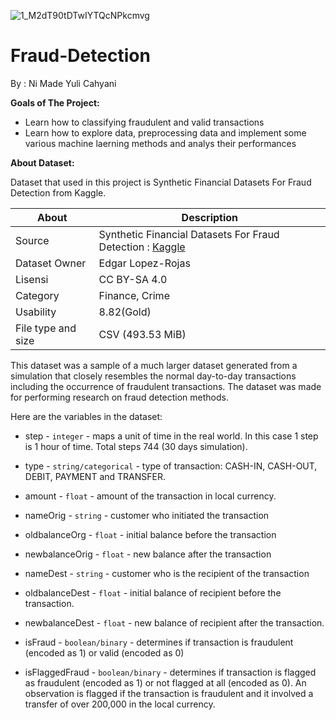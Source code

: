 ![1_M2dT90tDTwIYTQcNPkcmvg](https://user-images.githubusercontent.com/71582007/175908575-3d9b8dcb-2c62-4b4e-a2e2-ae3fca2d5426.jpeg)
# Fraud-Detection
By : Ni Made Yuli Cahyani

**Goals of The Project:**
*   Learn how to classifying fraudulent and valid transactions
*   Learn how to explore data, preprocessing data and implement some various machine laerning methods and analys their performances

**About Dataset:**

Dataset that used in this project is Synthetic Financial Datasets For Fraud Detection from Kaggle.

 | About                   | Description                                                                              |
  | ----------------------- | --------------------------------------------------------------------------------------- |
  | Source                  | Synthetic Financial Datasets For Fraud Detection : [Kaggle](https://www.kaggle.com/datasets/ealaxi/paysim1) |
  | Dataset Owner           | Edgar Lopez-Rojas                                                                           |
  | Lisensi                 | CC BY-SA 4.0                                                                |
  | Category                | Finance, Crime           |
  | Usability       | 8.82(Gold)                                                                            |
  | File type and size | CSV (493.53 MiB)   

This dataset was a sample of a much larger dataset generated from a simulation that closely resembles the normal day-to-day transactions including the occurrence of fraudulent transactions. The dataset was made for performing research on fraud detection methods.

Here are the variables in the dataset:
* step - `integer` - maps a unit of time in the real 
world. In this case 1 step is 1 hour of time. Total steps 744 (30 days simulation).

* type - `string/categorical` - type of transaction: CASH-IN, CASH-OUT, DEBIT, PAYMENT and TRANSFER.

* amount - `float` - amount of the transaction in local currency.

* nameOrig - `string` - customer who initiated the transaction

* oldbalanceOrg - `float` - initial balance before the transaction

* newbalanceOrig - `float` - new balance after the transaction

* nameDest - `string` - customer who is the recipient of the transaction

* oldbalanceDest - `float` - initial balance of recipient before the transaction.

* newbalanceDest - `float` - new balance of recipient after the transaction.

* isFraud - `boolean/binary` - determines if transaction is fraudulent (encoded as 1) or valid (encoded as 0)

* isFlaggedFraud - `boolean/binary` - determines if transaction is flagged as fraudulent (encoded as 1) or not flagged at all (encoded as 0). An observation is flagged if the transaction is fraudulent and it involved a transfer of over 200,000 in the local currency.
